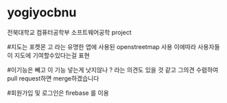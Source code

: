 # yogiyocbnu
전북대학교 컴퓨터공학부 소프트웨어공학 project

#지도는 포켓몬 고 라는 유명한 앱에 사용된 openstreetmap 사용 이에따라 사용자들이 지도에 기여할수있다는걸 표현 


#이기능은 빼고 이 기능 넣는게 낫지않나 ? 라는 의견도 있을 것 같고  그의견 수렴하여 pull request하면 merge하겠습니다 


#회원가입 및 로그인은 firebase 를 이용
